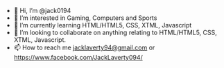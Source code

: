 - 👋 Hi, I’m @jack0194
- 👀 I’m interested in Gaming, Computers and Sports
- 🌱 I’m currently learning HTML/HTML5, CSS, XTML, Javascript
- 💞️ I’m looking to collaborate on anything relating to HTML/HTML5, CSS, XTML, Javascript. 
- 📫 How to reach me jacklaverty94@gmail.com or https://www.facebook.com/JackLaverty094/

<!---
jack0194/jack0194 is a ✨ special ✨ repository because its `README.md` (this file) appears on your GitHub profile.
You can click the Preview link to take a look at your changes.
--->
